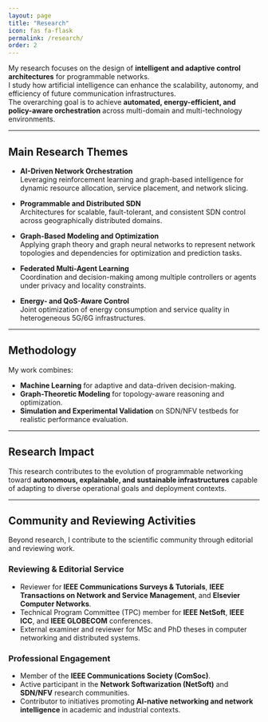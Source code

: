```yaml
---
layout: page
title: "Research"
icon: fas fa-flask 
permalink: /research/
order: 2
---
```




My research focuses on the design of **intelligent and adaptive control architectures** for programmable networks.  
I study how artificial intelligence can enhance the scalability, autonomy, and efficiency of future communication infrastructures.  
The overarching goal is to achieve **automated, energy-efficient, and policy-aware orchestration** across multi-domain and multi-technology environments.

---

## Main Research Themes

- **AI-Driven Network Orchestration**  
  Leveraging reinforcement learning and graph-based intelligence for dynamic resource allocation, service placement, and network slicing.

- **Programmable and Distributed SDN**  
  Architectures for scalable, fault-tolerant, and consistent SDN control across geographically distributed domains.

- **Graph-Based Modeling and Optimization**  
  Applying graph theory and graph neural networks to represent network topologies and dependencies for optimization and prediction tasks.

- **Federated Multi-Agent Learning**  
  Coordination and decision-making among multiple controllers or agents under privacy and locality constraints.

- **Energy- and QoS-Aware Control**  
  Joint optimization of energy consumption and service quality in heterogeneous 5G/6G infrastructures.

---

## Methodology

My work combines:
- **Machine Learning** for adaptive and data-driven decision-making.  
- **Graph-Theoretic Modeling** for topology-aware reasoning and optimization.  
- **Simulation and Experimental Validation** on SDN/NFV testbeds for realistic performance evaluation.

---

## Research Impact

This research contributes to the evolution of programmable networking toward **autonomous, explainable, and sustainable infrastructures** capable of adapting to diverse operational goals and deployment contexts.

---

## Community and Reviewing Activities

Beyond research, I contribute to the scientific community through editorial and reviewing work.

### Reviewing & Editorial Service
- Reviewer for **IEEE Communications Surveys & Tutorials**, **IEEE Transactions on Network and Service Management**, and **Elsevier Computer Networks**.  
- Technical Program Committee (TPC) member for **IEEE NetSoft**, **IEEE ICC**, and **IEEE GLOBECOM** conferences.  
- External examiner and reviewer for MSc and PhD theses in computer networking and distributed systems.

### Professional Engagement
- Member of the **IEEE Communications Society (ComSoc)**.  
- Active participant in the **Network Softwarization (NetSoft)** and **SDN/NFV** research communities.  
- Contributor to initiatives promoting **AI-native networking and network intelligence** in academic and industrial contexts.
